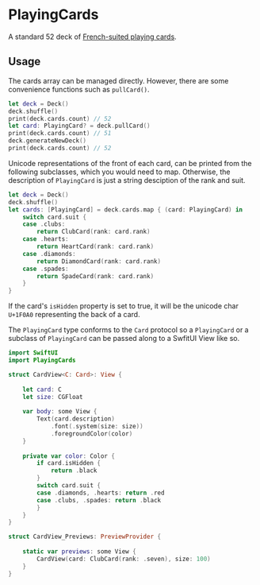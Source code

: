 # PlayingCards

A standard 52 deck of [French-suited playing cards](https://en.wikipedia.org/wiki/French-suited_playing_cards).

## Usage

The cards array can be managed directly. However, there are some convenience functions such as `pullCard()`.

```swift
let deck = Deck()
deck.shuffle()
print(deck.cards.count) // 52
let card: PlayingCard? = deck.pullCard()
print(deck.cards.count) // 51
deck.generateNewDeck()
print(deck.cards.count) // 52
```

Unicode representations of the front of each card, can be printed from the following subclasses, which you would need to map. Otherwise, the description of `PlayingCard` is just a string desciption of the rank and suit. 

```swift
let deck = Deck()
deck.shuffle()
let cards: [PlayingCard] = deck.cards.map { (card: PlayingCard) in
    switch card.suit {
    case .clubs:
        return ClubCard(rank: card.rank)
    case .hearts:
        return HeartCard(rank: card.rank)
    case .diamonds:
        return DiamondCard(rank: card.rank)
    case .spades:
        return SpadeCard(rank: card.rank)
    }
}
```

If the card's `isHidden` property is set to true, it will be the unicode char `U+1F0A0` representing the back of a card.

The `PlayingCard` type conforms to the `Card` protocol so a `PlayingCard` or a subclass of `PlayingCard` can be passed along to a SwfitUI View like so.

```swift
import SwiftUI
import PlayingCards

struct CardView<C: Card>: View {
    
    let card: C
    let size: CGFloat
    
    var body: some View {
        Text(card.description)
            .font(.system(size: size))
            .foregroundColor(color)
    }
    
    private var color: Color {
        if card.isHidden {
            return .black
        }
        switch card.suit {
        case .diamonds, .hearts: return .red
        case .clubs, .spades: return .black
        }
    }
}

struct CardView_Previews: PreviewProvider {
    
    static var previews: some View {
        CardView(card: ClubCard(rank: .seven), size: 100)
    }
}
```